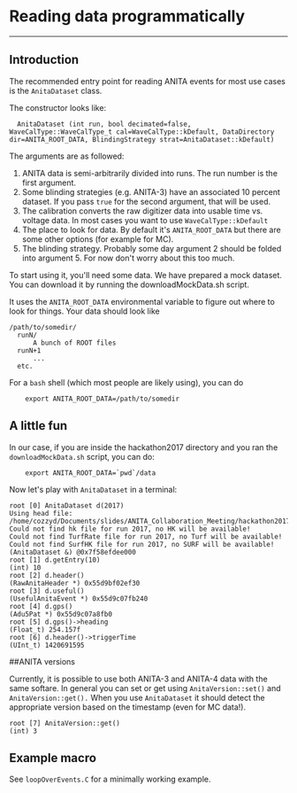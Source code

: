 # Reading data programmatically
---

## Introduction
The recommended entry point for reading ANITA events for most use cases is the `AnitaDataset` class.

The constructor looks like: 
```
  AnitaDataset (int run, bool decimated=false, WaveCalType::WaveCalType_t cal=WaveCalType::kDefault, DataDirectory dir=ANITA_ROOT_DATA, BlindingStrategy strat=AnitaDataset::kDefault)
```

The arguments are as followed: 
1. ANITA data is semi-arbitrarily divided into runs. The run number is the first argument.
2. Some blinding strategies (e.g. ANITA-3) have an associated 10 percent dataset. If you pass `true` for the second argument, that will be used. 
3. The calibration converts the raw digitizer data into usable time vs. voltage data. In most cases you want to use `WaveCalType::kDefault`
4. The place to look for data. By default it's `ANITA_ROOT_DATA` but there are some other options (for example for MC). 
5. The blinding strategy. Probably some day argument 2 should be folded into argument 5. For now don't worry about this too much. 

To start using it, you'll need some data. We have prepared a mock dataset. You can download it by running the downloadMockData.sh script. 

It uses the `ANITA_ROOT_DATA` environmental variable to figure out where to look for things. Your data should look like


    /path/to/somedir/ 
      runN/
          A bunch of ROOT files
      runN+1
          ... 
      etc.
     
For a `bash` shell (which most people are likely using), you can do

```
    export ANITA_ROOT_DATA=/path/to/somedir
```


## A little fun


In our case, if you are inside the hackathon2017 directory and you ran the `downloadMockData.sh` script, you can do: 

```
    export ANITA_ROOT_DATA=`pwd`/data 
```


Now let's play with `AnitaDataset` in a terminal: 


```
root [0] AnitaDataset d(2017)
Using head file: /home/cozzyd/Documents/slides/ANITA_Collaboration_Meeting/hackathon2017/data/run2017/SimulatedAnitaHeadFile2017.root
Could not find hk file for run 2017, no HK will be available!
Could not find TurfRate file for run 2017, no Turf will be available!
Could not find SurfHK file for run 2017, no SURF will be available!
(AnitaDataset &) @0x7f58efdee000
root [1] d.getEntry(10)
(int) 10
root [2] d.header()
(RawAnitaHeader *) 0x55d9bf02ef30
root [3] d.useful()
(UsefulAnitaEvent *) 0x55d9c07fb240
root [4] d.gps()
(Adu5Pat *) 0x55d9c07a8fb0
root [5] d.gps()->heading
(Float_t) 254.157f
root [6] d.header()->triggerTime
(UInt_t) 1420691595
```


##ANITA versions

Currently, it is possible to use both ANITA-3 and ANITA-4 data with the same softare. In general you can set or get using `AnitaVersion::set()` and `AnitaVersion::get().`  When you use `AnitaDataset` it should detect the appropriate version based on the timestamp (even for MC data!). 

```
root [7] AnitaVersion::get()
(int) 3

```

## Example macro 

See `loopOverEvents.C` for a minimally working example. 







  
     
